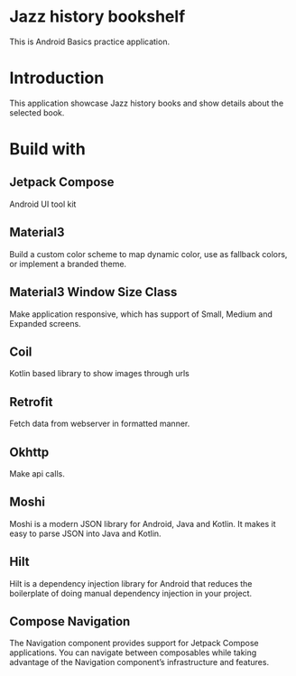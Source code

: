 # Jazz history bookshelf

This is Android Basics practice application.

# Introduction

This application showcase Jazz history books and show details about the selected book.

# Build with

## Jetpack Compose

Android UI tool kit

## Material3

Build a custom color scheme to map dynamic color, use as fallback colors, or implement a branded theme.

## Material3 Window Size Class

Make application responsive, which has support of Small, Medium and Expanded screens.

## Coil

Kotlin based library to show images through urls

## Retrofit

Fetch data from webserver in formatted manner.

## Okhttp

Make api calls.

## Moshi

Moshi is a modern JSON library for Android, Java and Kotlin. It makes it easy to parse JSON into Java and Kotlin.

## Hilt

Hilt is a dependency injection library for Android that reduces the boilerplate of doing manual dependency injection in your project.

## Compose Navigation

The Navigation component provides support for Jetpack Compose applications. You can navigate between composables while taking advantage of the Navigation component’s infrastructure and features.